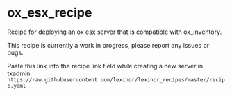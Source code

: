 # ox_esx_recipe

Recipe for deploying an ox esx server that is compatible with ox_inventory.

This recipe is currently a work in progress, please report any issues or bugs.

Paste this link into the recipe link field while creating a new server in txadmin:
`https://raw.githubusercontent.com/lexinor/lexinor_recipes/master/recipe.yaml`
